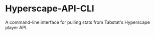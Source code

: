 # Hyperscape-API-CLI
 A command-line interface for pulling stats from Tabstat's Hyperscape player API.
